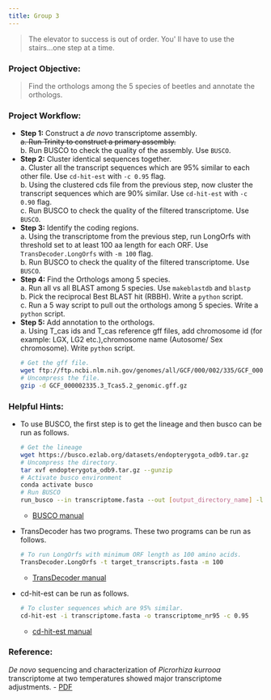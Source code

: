 ```yaml
---
title: Group 3
---
```


> The elevator to success is out of order. You' ll have to use the stairs...one step at a time.

### Project Objective:

> Find the orthologs among the 5 species of beetles and annotate the orthologs.

### Project Workflow:
- __Step 1:__ Construct a _de novo_ transcriptome assembly.  
	~~a. Run Trinity to construct a primary assembly.~~  
	b. Run BUSCO to check the quality of the assembly. Use `BUSCO`.  
- __Step 2:__ Cluster identical sequences together.  
	a. Cluster all the transcript sequences which are 95% similar to each other file. Use `cd-hit-est` with `-c 0.95` flag.  
	b. Using the clustered cds file from the previous step, now cluster the transcript sequences which are 90% similar. Use `cd-hit-est` with `-c 0.90` flag.  
	c. Run BUSCO to check the quality of the filtered transcriptome. Use `BUSCO`.
- __Step 3:__ Identify the coding regions.  
	a. Using the transcriptome from the previous step, run LongOrfs with threshold set to at least 100 aa length for each ORF. Use `TransDecoder.LongOrfs` with `-m 100` flag.  
	b. Run BUSCO to check the quality of the filtered transcriptome. Use `BUSCO`.
-  __Step 4:__ Find the Orthologs among 5 species.  
	a. Run all vs all BLAST among 5 species. Use `makeblastdb` and `blastp`  
	b. Pick the reciprocal Best BLAST hit (RBBH). Write a `python` script.  
	c. Run a 5 way script to pull out the orthologs among 5 species. Write a `python` script.  
- __Step 5:__ Add annotation to the orthologs.  
	a. Using T_cas ids and T_cas reference gff files, add chromosome id (for example: LGX, LG2 etc.),chromosome name (Autosome/ Sex chromosome). Write `python` script.  
	```bash
	# Get the gff file.
	wget ftp://ftp.ncbi.nlm.nih.gov/genomes/all/GCF/000/002/335/GCF_000002335.3_Tcas5.2/GCF_000002335.3_Tcas5.2_genomic.gff.gz
	# Uncompress the file.
	gzip -d GCF_000002335.3_Tcas5.2_genomic.gff.gz
	```

### Helpful Hints:

- To use BUSCO, the first step is to get the lineage and then busco can be run as follows.

	```bash
	# Get the lineage
	wget https://busco.ezlab.org/datasets/endopterygota_odb9.tar.gz
	# Uncompress the directory.
	tar xvf endopterygota_odb9.tar.gz --gunzip
	# Activate busco environment
	conda activate busco
	# Run BUSCO
	run_busco --in transcriptome.fasta --out [output_directory_name] -l [path_to_]endopterygota_odb9 -m tran -c 48
	```
	- [BUSCO manual](http://gitlab.com/ezlab/busco/raw/master/BUSCO_v3_userguide.pdf)

- TransDecoder has two programs. These two programs can be run as follows.
	```bash
	# To run LongOrfs with minimum ORF length as 100 amino acids.
	TransDecoder.LongOrfs -t target_transcripts.fasta -m 100
	```
	- [TransDecoder manual](https://github.com/TransDecoder/TransDecoder/wiki)

- cd-hit-est can be run as follows.
	```bash
	# To cluster sequences which are 95% similar.
	cd-hit-est -i transcriptome.fasta -o transcriptome_nr95 -c 0.95
	```
	- [cd-hit-est manual](https://github.com/weizhongli/cdhit/wiki/3.-User's-Guide#CDHITEST)

### Reference:
_De novo_ sequencing and characterization of _Picrorhiza kurrooa_ transcriptome at two temperatures showed major transcriptome adjustments. - [PDF](../data/Gahlan_et_al_2012.pdf)
